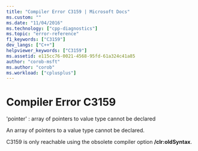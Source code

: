 ```yaml
---
title: "Compiler Error C3159 | Microsoft Docs"
ms.custom: ""
ms.date: "11/04/2016"
ms.technology: ["cpp-diagnostics"]
ms.topic: "error-reference"
f1_keywords: ["C3159"]
dev_langs: ["C++"]
helpviewer_keywords: ["C3159"]
ms.assetid: e115cc76-0021-4568-95fd-61a324c41a85
author: "corob-msft"
ms.author: "corob"
ms.workload: ["cplusplus"]
---
```

# Compiler Error C3159
'pointer' : array of pointers to value type cannot be declared  
  
 An array of pointers to a value type cannot be declared.  
  
 C3159 is only reachable using the obsolete compiler option **/clr:oldSyntax**.  
